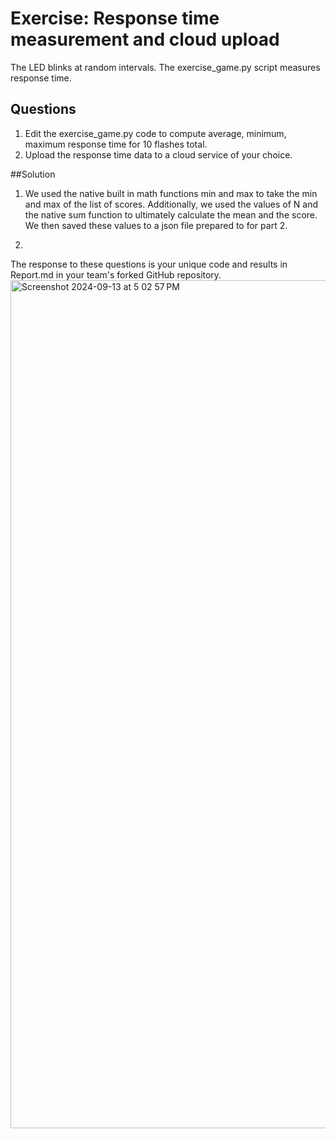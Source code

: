 # Exercise: Response time measurement and cloud upload

The LED blinks at random intervals.
The exercise_game.py script measures response time.

## Questions

1. Edit the exercise_game.py code to compute average, minimum, maximum response time for 10 flashes total.
2. Upload the response time data to a cloud service of your choice.


##Solution
1. We used the native built in math functions min and max to take the min and max of the list of scores. Additionally, we used the values of N and the native sum function to ultimately calculate the mean and the score. We then saved these values to a json file prepared to for part 2.

2. 

The response to these questions is your unique code and results in Report.md in your team's forked GitHub repository.
<img width="1357" alt="Screenshot 2024-09-13 at 5 02 57 PM" src="https://github.com/user-attachments/assets/f912fd9f-5504-4ae8-854d-843d92def77c">
